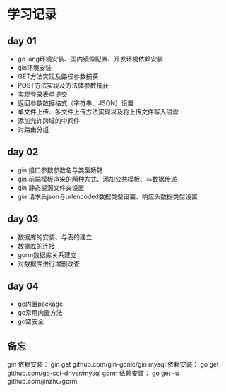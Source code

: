 # 学习记录

## day 01

- go lang环境安装、国内镜像配置、开发环境依赖安装
- gin环境安装
- GET方法实现及路径参数捕获
- POST方法实现及方法体参数捕获
- 实现登录表单提交
- 返回参数数据格式（字符串、JSON）设置
- 单文件上传、多文件上传方法实现以及将上传文件写入磁盘
- 添加允许跨域的中间件
- 对路由分组

## day 02

- gin 接口参数参数名与类型娇艳
- gin 前端模板渲染的两种方式、添加公共模板、与数据传递
- gin 静态资源文件夹设置
- gin 请求头json与urlencoded数据类型设置、响应头数据类型设置

## day 03

- 数据库的安装、与表的建立
- 数据库的连接
- gorm数据库关系建立
- 对数据库进行增删改查

## day 04

- go内置package
- go常用内置方法
- go空安全

## 备忘

gin 依赖安装： gin get github.com/gin-gonic/gin
mysql 依赖安装： go get github.com/go-sql-driver/mysql
gorm 依赖安装： go get -u github.com/jinzhu/gorm
